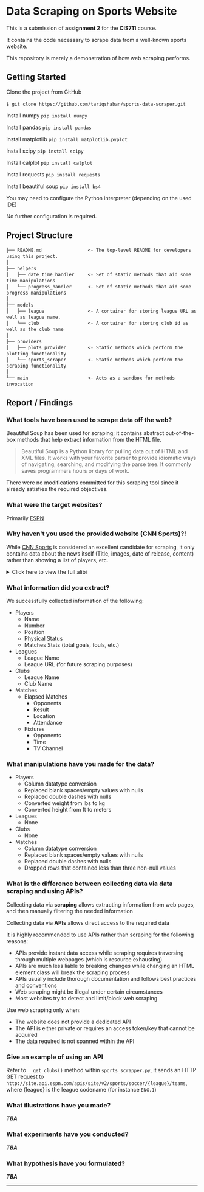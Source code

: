 Data Scraping on Sports Website
==============================
This is a submission of **assignment 2** for the **CIS711** course.

It contains the code necessary to scrape data from a well-known sports website.

This repository is merely a demonstration of how web scraping performs.


Getting Started
------------
Clone the project from GitHub

`$ git clone https://github.com/tariqshaban/sports-data-scraper.git`

Install numpy
`pip install numpy`

Install pandas
`pip install pandas`

install matplotlib
`pip install matplotlib.pyplot`

Install scipy
`pip install scipy`

Install calplot
`pip install calplot`

Install requests
`pip install requests`

Install beautiful soup
`pip install bs4`

You may need to configure the Python interpreter (depending on the used IDE)

No further configuration is required.


Project Structure
------------
    ├── README.md                 <- The top-level README for developers using this project.
    │
    ├── helpers
    │   ├── date_time_handler     <- Set of static methods that aid some time manipulations
    │   └── progress_handler      <- Set of static methods that aid some progress manipulations
    │
    ├── models
    │   ├── league                <- A container for storing league URL as well as league name.
    │   └── club                  <- A container for storing club id as well as the club name
    │
    ├── providers
    │   ├── plots_provider        <- Static methods which perform the plotting functionality
    │   └── sports_scraper        <- Static methods which perform the scraping functionality
    │
    └── main                      <- Acts as a sandbox for methods invocation


Report / Findings
------------
### What tools have been used to scrape data off the web?

Beautiful Soup has been used for scraping; it contains abstract out-of-the-box methods that help extract information
from the HTML file.

> Beautiful Soup is a Python library for pulling
> data out of HTML and XML files. It works with your
> favorite parser to provide idiomatic ways of navigating,
> searching, and modifying the parse tree.
> It commonly saves programmers hours or days of work.

There were no modifications committed for this scraping tool since it already satisfies the required objectives.

### What were the target websites?

Primarily [ESPN](https://www.espn.in/)

### Why haven't you used the provided website (CNN Sports)?!

While [CNN Sports](https://edition.cnn.com/sport) is considered an excellent candidate for scraping, it only contains
data about the news itself (Title, images, date of release, content) rather than showing a list of players, etc.

<details>
  <summary>Click here to view the full alibi</summary>

--------

#### Rejecting CNN Sports

CNN Sports only provide data concerning news; it does not provide any type of semi-structured data in which it can be
capitalized and used to extract the required information.

![cnn_sports.png](images/alibi/cnn_sports.png)

CNN Sports appears to have an RSS (Really Simple Syndication) feed, but it had the same issues as mentioned above.

![cnn_sports_rss.png](images/alibi/cnn_sports_rss.png)

#### Rejecting BBC Sports

BBC Sports actually contained some highly relevant data; however, the time interval for the data does not even stretch
for more than a month.

![bbc_date_limit.png](images/alibi/bbc_sports_date_limit.png)

Modifying the date manually through the URL did not help.

![bbc_sports_date_limit_out_of_bound.png](images/alibi/bbc_sports_date_limit_out_of_bound.png)

Also, BBC Sports did not provide a wide collection of leagues; only several leagues were mentioned.

![bbc_sports_lack_of_leagues.png](images/alibi/bbc_sports_lack_of_leagues.png)

Overall, scraping from BBC Sports will not yield sufficient data for analysis; since the time interval and the number of
leagues are very limited, as well as if did not provide additional data, such as the physical status of the players.

--------
</details>

### What information did you extract?

We successfully collected information of the following:

* Players
    * Name
    * Number
    * Position
    * Physical Status
    * Matches Stats (total goals, fouls, etc.)
* Leagues
    * League Name
    * League URL (for future scraping purposes)
* Clubs
    * League Name
    * Club Name
* Matches
    * Elapsed Matches
        * Opponents
        * Result
        * Location
        * Attendance
    * Fixtures
        * Opponents
        * Time
        * TV Channel
        
### What manipulations have you made for the data?

* Players
    * Column datatype conversion
    * Replaced blank spaces/empty values with nulls
    * Replaced double dashes with nulls
    * Converted weight from lbs to kg
    * Converted height from ft to meters
* Leagues
    * None
* Clubs
    * None
* Matches
    * Column datatype conversion
    * Replaced blank spaces/empty values with nulls
    * Replaced double dashes with nulls
    * Dropped rows that contained less than three non-null values

### What is the difference between collecting data via data scraping and using APIs?

Collecting data via **scraping** allows extracting information from web pages, and then manually filtering
the needed information

Collecting data via **APIs** allows direct access to the required data

It is highly recommended to use APIs rather than scraping for the following reasons:
* APIs provide instant data access while scraping requires traversing through multiple webpages
  (which is resource exhausting)
* APIs are much less liable to breaking changes while changing an HTML element class will break the scraping process
* APIs usually include thorough documentation and follows best practices and conventions
* Web scraping might be illegal under certain circumstances
* Most websites try to detect and limit/block web scraping

Use web scraping only when:
* The website does not provide a dedicated API
* The API is either private or requires an access token/key that cannot be acquired
* The data required is not spanned within the API

###  Give an example of using an API

Refer to `__get_clubs()` method within `sports_scrapper.py`, it sends an HTTP GET request to
`http://site.api.espn.com/apis/site/v2/sports/soccer/{league}/teams`,
where {league} is the league codename (for instance `ENG.1`)

### What illustrations have you made?

***TBA***

### What experiments have you conducted?

***TBA***

### What hypothesis have you formulated?

***TBA***

--------